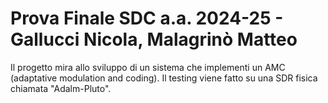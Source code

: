 # Prova Finale SDC a.a. 2024-25  -   Gallucci Nicola, Malagrinò Matteo
Il progetto mira allo sviluppo di un sistema che implementi un AMC (adaptative modulation and coding). Il testing viene fatto su una SDR fisica chiamata "Adalm-Pluto".
